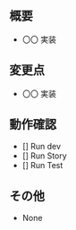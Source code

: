 ## 概要

- 〇〇 実装

## 変更点

- 〇〇 実装

## 動作確認

- [] Run dev
- [] Run Story
- [] Run Test

## その他

- None
